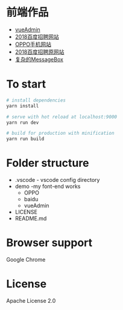 # 前端作品
* [vueAdmin](https://Harrdy2018.github.io/demo/vueAdmin/dist/index.html#/login)
* [2018百度招聘网站](https://Harrdy2018.github.io/demo/baidu/dist/index.html)
* [OPPO手机网站](https://Harrdy2018.github.io/demo/OPPO/dist/index.html)
* [2018百度招聘原网站](https://talent.baidu.com/external/baidu/index.html)
* [复杂的MessageBox](https://Harrdy2018.github.io/demo/MessageBox/dist/index.html)
# To start

``` bash
# install dependencies
yarn install

# serve with hot reload at localhost:9000
yarn run dev

# build for production with minification
yarn run build

```

# Folder structure
* .vscode - vscode config directory
* demo -my font-end works
    * OPPO
    * baidu
    * vueAdmin
* LICENSE
* README.md

# Browser support

Google Chrome

# License
Apache License 2.0
